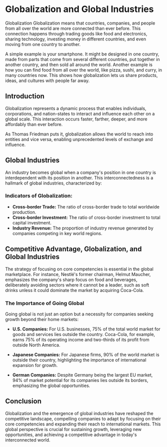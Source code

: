 # Globalization and Global Industries

Globalization
Globalization means that countries, companies, and people from all over the world are more connected than ever before. This connection happens through trading goods like food and electronics, sharing technology, investing money in different countries, and even moving from one country to another.

A simple example is your smartphone. It might be designed in one country, made from parts that come from several different countries, put together in another country, and then sold all around the world. Another example is how you can find food from all over the world, like pizza, sushi, and curry, in many countries now. This shows how globalization lets us share products, ideas, and cultures with people far away.


## Introduction

Globalization represents a dynamic process that enables individuals, corporations, and nation-states to interact and influence each other on a global scale. This interaction occurs faster, farther, deeper, and more affordably than ever before.

As Thomas Friedman puts it, globalization allows the world to reach into entities and vice versa, enabling unprecedented levels of exchange and influence.

## Global Industries

An industry becomes global when a company's position in one country is interdependent with its position in another. This interconnectedness is a hallmark of global industries, characterized by:

### Indicators of Globalization:
- **Cross-border Trade:** The ratio of cross-border trade to total worldwide production.
- **Cross-border Investment:** The ratio of cross-border investment to total capital investment.
- **Industry Revenue:** The proportion of industry revenue generated by companies competing in key world regions.

## Competitive Advantage, Globalization, and Global Industries

The strategy of focusing on core competencies is essential in the global marketplace. For instance, Nestlé's former chairman, Helmut Maucher, emphasizes the company's sharp focus on food and beverages, deliberately avoiding sectors where it cannot be a leader, such as soft drinks unless it could dominate the market by acquiring Coca-Cola.

### The Importance of Going Global
Going global is not just an option but a necessity for companies seeking growth beyond their home markets:

- **U.S. Companies:** For U.S. businesses, 75% of the total world market for goods and services lies outside the country. Coca-Cola, for example, earns 75% of its operating income and two-thirds of its profit from outside North America.
  
- **Japanese Companies:** For Japanese firms, 90% of the world market is outside their country, highlighting the importance of international expansion for growth.

- **German Companies:** Despite Germany being the largest EU market, 94% of market potential for its companies lies outside its borders, emphasizing the global opportunities.

## Conclusion

Globalization and the emergence of global industries have reshaped the competitive landscape, compelling companies to adapt by focusing on their core competencies and expanding their reach to international markets. This global perspective is crucial for sustaining growth, leveraging new opportunities, and achieving a competitive advantage in today's interconnected world.

